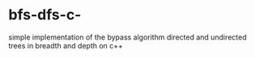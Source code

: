 # bfs-dfs-c-
simple implementation of the bypass algorithm directed and undirected trees in breadth and depth on c++
